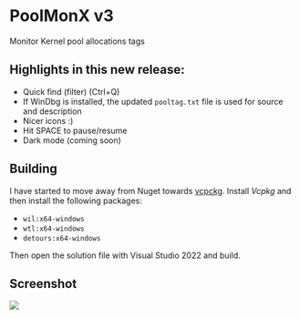 # PoolMonX v3

Monitor Kernel pool allocations tags

## Highlights in this new release:

* Quick find (filter) (Ctrl+Q)
* If WinDbg is installed, the updated `pooltag.txt` file is used for source and description
* Nicer icons :)
* Hit SPACE to pause/resume
* Dark mode (coming soon)

## Building

I have started to move away from Nuget towards [vcpckg](https://github.com/microsoft/vcpkg). Install *Vcpkg* and then install the following packages:
* `wil:x64-windows`
* `wtl:x64-windows`
* `detours:x64-windows`

Then open the solution file with Visual Studio 2022 and build.

## Screenshot

![](https://github.com/zodiacon/PoolMonXv3/blob/master/poolmonxv3.png)
